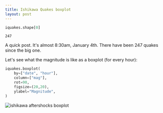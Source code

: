 ```yaml
---
title: Ishikawa Quakes boxplot
layout: post
---
```


```python
iquakes.shape[0]
```

```
247
```

A quick post. It's almost 8:30am, January 4th. There have been 247 quakes since the big one.

Let's see what the magnitude is like as a boxplot (for every hour):

```python
iquakes.boxplot(
    by=["date", "hour"],
    column=["mag"],
    rot=90,
    figsize=(20,20),
    ylabel="Magnitude",
)

```

![ishikawa aftershocks boxplot]({{site.url}}/2024-01-04-quakesboximg.png)
